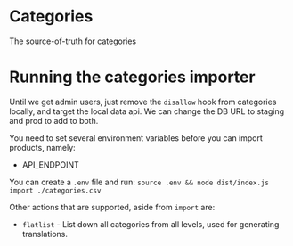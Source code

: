 # Categories

The source-of-truth for categories

# Running the categories importer

Until we get admin users, just remove the `disallow` hook from categories locally, and target the local data api. We can change the DB URL to staging and prod to add to both.

You need to set several environment variables before you can import products, namely:
- API_ENDPOINT

You can create a `.env` file and run: `source .env && node dist/index.js import ./categories.csv`

Other actions that are supported, aside from `import` are:
- `flatlist` - List down all categories from all levels, used for generating translations.
